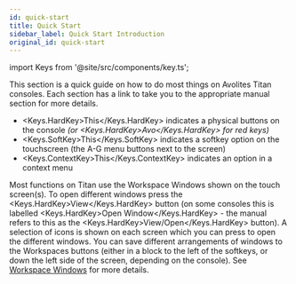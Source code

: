 ```yaml
---
id: quick-start
title: Quick Start
sidebar_label: Quick Start Introduction
original_id: quick-start
---
```


import Keys from '@site/src/components/key.ts';

This section is a quick guide on how to do most things on Avolites Titan
consoles. Each section has a link to take you to the appropriate manual
section for more details.

- <Keys.HardKey>This</Keys.HardKey> indicates a physical buttons on the console *(or <Keys.HardKey>Avo</Keys.HardKey> for red keys)*
- <Keys.SoftKey>This</Keys.SoftKey> indicates a softkey option on the touchscreen (the A-G menu buttons next to the screen)
- <Keys.ContextKey>This</Keys.ContextKey> indicates an option in a context menu 

Most functions on Titan use the Workspace Windows shown on the touch screen(s).
To open different windows press the <Keys.HardKey>View</Keys.HardKey> button (on some consoles this is labelled <Keys.HardKey>Open Window</Keys.HardKey> -
the manual refers to this as the <Keys.HardKey>View/Open</Keys.HardKey> button). A selection of icons is
shown on each screen which you can press to open the different windows.
You can save different arrangements of windows to the Workspaces buttons
(either in a block to the left of the softkeys, or down the left side of the screen,
depending on the console).
See [Workspace Windows](./titan-basics/workspace-windows.md) for more details.
